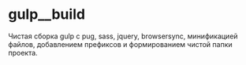 # gulp__build
Чистая сборка gulp с pug, sass, jquery, browsersync, минификацией файлов, добавлением префиксов и формированием чистой папки проекта.
